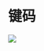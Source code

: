 <!--
 * @Author: xkloveme
 * @Date: 2021-08-17 11:26:53
 * @LastEditTime: 2021-08-17 11:36:46
 * @LastEditors: xkloveme
 * @Description: README
 * @FilePath: /utools-keycode/README.md
 * @Copyright © xkloveme
-->

# 键码
![](https://cdn.jsdelivr.net/gh/xkloveme/oss@master/images/1629171393367-1629171393359.png)